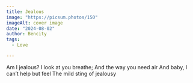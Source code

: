 ```yaml
---
title: Jealous
image: "https://picsum.photos/150"
imageAlt: cover image
date: "2024-08-02"
author: Bencity
tags:
  - Love

---
```


Am I jealous?
I look at you breathe;
And the way you need air
And baby, I can’t help but feel
The mild sting of jealousy
